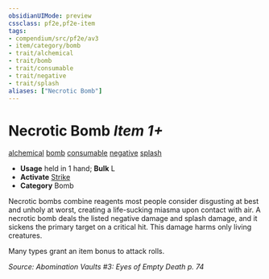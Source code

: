 ```yaml
---
obsidianUIMode: preview
cssclass: pf2e,pf2e-item
tags:
- compendium/src/pf2e/av3
- item/category/bomb
- trait/alchemical
- trait/bomb
- trait/consumable
- trait/negative
- trait/splash
aliases: ["Necrotic Bomb"]
---
```

# Necrotic Bomb *Item 1+*  
[alchemical](/rules/traits/alchemical.md)  [bomb](/rules/traits/bomb.md)  [consumable](/rules/traits/consumable.md)  [negative](/rules/traits/negative.md)  [splash](/rules/traits/splash.md)  

- **Usage** held in 1 hand; **Bulk** L
- **Activate** [Strike](/rules/actions/strike.md)
- **Category** Bomb

Necrotic bombs combine reagents most people consider disgusting at best and unholy at worst, creating a life-sucking miasma upon contact with air. A necrotic bomb deals the listed negative damage and splash damage, and it sickens the primary target on a critical hit. This damage harms only living creatures.

Many types grant an item bonus to attack rolls.

*Source: Abomination Vaults #3: Eyes of Empty Death p. 74*